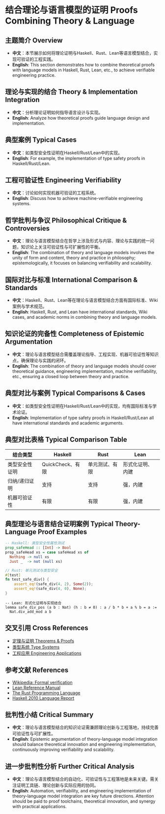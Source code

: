 # 结合理论与语言模型的证明 Proofs Combining Theory & Language

## 主题简介 Overview

- **中文**：本节展示如何将理论证明与Haskell、Rust、Lean等语言模型结合，实现可验证的工程实践。
- **English**: This section demonstrates how to combine theoretical proofs with language models in Haskell, Rust, Lean, etc., to achieve verifiable engineering practice.

## 理论与实现的结合 Theory & Implementation Integration

- **中文**：分析理论证明如何指导语言设计与实现。
- **English**: Analyze how theoretical proofs guide language design and implementation.

## 典型案例 Typical Cases

- **中文**：如类型安全性证明在Haskell/Rust/Lean中的实现。
- **English**: For example, the implementation of type safety proofs in Haskell/Rust/Lean.

## 工程可验证性 Engineering Verifiability

- **中文**：讨论如何实现机器可验证的工程系统。
- **English**: Discuss how to achieve machine-verifiable engineering systems.

## 哲学批判与争议 Philosophical Critique & Controversies

- **中文**：理论与语言模型结合在哲学上涉及形式与内容、理论与实践的统一问题，知识论上关注可验证性与可扩展性的平衡。
- **English**: The combination of theory and language models involves the unity of form and content, theory and practice in philosophy; epistemologically, it focuses on balancing verifiability and scalability.

## 国际对比与标准 International Comparison & Standards

- **中文**：Haskell、Rust、Lean等在理论与语言模型结合方面有国际标准、Wiki案例与学术规范。
- **English**: Haskell, Rust, and Lean have international standards, Wiki cases, and academic norms in combining theory and language models.

## 知识论证的完备性 Completeness of Epistemic Argumentation

- **中文**：理论与语言模型结合需覆盖理论指导、工程实现、机器可验证性等知识点，确保理论与实践的闭环。
- **English**: The combination of theory and language models should cover theoretical guidance, engineering implementation, machine verifiability, etc., ensuring a closed loop between theory and practice.

## 典型对比与案例 Typical Comparisons & Cases

- **中文**：如类型安全性证明在Haskell/Rust/Lean中的实现，均有国际标准与学术论证。
- **English**: Implementation of type safety proofs in Haskell/Rust/Lean all have international standards and academic arguments.

## 典型对比表格 Typical Comparison Table

| 结合类型 | Haskell | Rust | Lean |
|----------|---------|------|------|
| 类型安全性证明 | QuickCheck、有限 | 单元测试、有限 | 形式化证明、内建 |
| 归纳/递归证明 | 支持 | 支持 | 强，内建 |
| 机器可验证性 | 有限 | 有限 | 强，内建 |

## 典型理论与语言结合证明案例 Typical Theory-Language Proof Examples

```haskell
-- Haskell: 类型安全性属性测试
prop_safeHead :: [Int] -> Bool
prop_safeHead xs = case safeHead xs of
  Nothing -> null xs
  Just _  -> not (null xs)
```

```rust
// Rust: 单元测试与类型安全
#[test]
fn test_safe_div() {
    assert_eq!(safe_div(4, 2), Some(2));
    assert_eq!(safe_div(4, 0), None);
}
```

```lean
-- Lean: 形式化证明与实现结合
lemma safe_div_pos (a b : Nat) (h : b ≠ 0) : a / b * b + a % b = a :=
  Nat.div_add_mod a b
```

## 交叉引用 Cross References

- [定理与证明 Theorems & Proofs](../Theorems_Proofs/README.md)
- [类型系统 Type Systems](../TypeSystems/README.md)
- [工程应用 Engineering Applications](../EngineeringApplications/README.md)

## 参考文献 References

- [Wikipedia: Formal verification](https://en.wikipedia.org/wiki/Formal_verification)
- [Lean Reference Manual](https://leanprover.github.io/reference/)
- [The Rust Programming Language](https://doc.rust-lang.org/book/)
- [Haskell 2010 Language Report](https://www.haskell.org/onlinereport/haskell2010/)

## 批判性小结 Critical Summary

- **中文**：理论与语言模型结合的知识论证需兼顾理论创新与工程落地，持续完善可验证性与可扩展性。
- **English**: Epistemic argumentation of theory-language model integration should balance theoretical innovation and engineering implementation, continuously improving verifiability and scalability.

## 进一步批判性分析 Further Critical Analysis

- **中文**：理论与语言模型结合的自动化、可验证性与工程落地是未来关键。需关注证明工具链、理论创新与实际应用的协同。
- **English**: Automation, verifiability, and engineering implementation of theory-language model integration are key future directions. Attention should be paid to proof toolchains, theoretical innovation, and synergy with practical applications.
